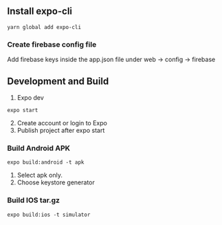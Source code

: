 ## Install expo-cli
```
yarn global add expo-cli
```

### Create firebase config file
Add firebase keys inside the app.json file under web -> config -> firebase

## Development and Build
1. Expo dev
```
expo start
```
2. Create account or login to Expo
3. Publish project after expo start
### Build Android APK
```
expo build:android -t apk
```
1. Select apk only.
2. Choose keystore generator

### Build IOS tar.gz
```
expo build:ios -t simulator
```